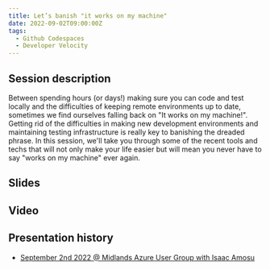```yaml
---
title: Let’s banish "it works on my machine"
date: 2022-09-02T09:00:00Z
tags:
  - Github Codespaces
  - Developer Velocity
---
```


## Session description
Between spending hours (or days!) making sure you can code and test locally and the difficulties of keeping remote environments up to date, sometimes we find ourselves falling back on "It works on my machine!". Getting rid of the difficulties in making new development environments and maintaining testing infrastructure is really key to banishing the dreaded phrase. In this session, we'll take you through some of the recent tools and techs that will not only make your life easier but will mean you never have to say "works on my machine" ever again.

## Slides

## Video


## Presentation history
- [September 2nd 2022 @ Midlands Azure User Group with Isaac Amosu](https://www.meetup.com/midlands-azure-user-group/events/287138850/)